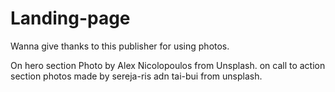 # Landing-page

Wanna give thanks to this publisher for using photos.

On hero section Photo by Alex Nicolopoulos from Unsplash.
on call to action section photos made by sereja-ris adn tai-bui from unsplash.
